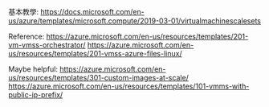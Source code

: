 基本教學:
https://docs.microsoft.com/en-us/azure/templates/microsoft.compute/2019-03-01/virtualmachinescalesets

Reference: 
https://azure.microsoft.com/en-us/resources/templates/201-vm-vmss-orchestrator/
https://azure.microsoft.com/en-us/resources/templates/201-vmss-azure-files-linux/

Maybe helpful:
https://azure.microsoft.com/en-us/resources/templates/301-custom-images-at-scale/
https://azure.microsoft.com/en-us/resources/templates/101-vmms-with-public-ip-prefix/

